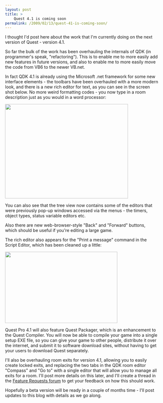 ```yaml
---
layout: post
title: >
    Quest 4.1 is coming soon
permalink: /2009/02/13/quest-41-is-coming-soon/
---
```

I thought I'd post here about the work that I'm currently doing on the next version of Quest - version 4.1.

So far the bulk of the work has been overhauling the internals of QDK (in programmer's speak, "refactoring"). This is to enable me to more easily add new features in future versions, and also to enable me to more easily move the code from VB6 to the newer VB.net.

In fact QDK 4.1 is already using the Microsoft .net framework for some new interface elements - the toolbars have been overhauled with a more modern look, and there is a new rich editor for text, as you can see in the screen shot below. No more weird formatting codes - you now type in a room description just as you would in a word processor:

<a href="http://www.axeuk.com/blog/images/qdk41room.png"><img class="alignnone" title="Editing a room in QDK 4.1" src="http://www.axeuk.com/blog/images/qdk41room-s.png" alt="" width="404" height="310" /></a>

You can also see that the tree view now contains some of the editors that were previously pop-up windows accessed via the menus - the timers, object types, status variable editors etc.

Also there are new web-browser-style "Back" and "Forward" buttons, which should be useful if you're editing a large game.

The rich editor also appears for the "Print a message" command in the Script Editor, which has been cleaned up a little:

<a href="http://www.axeuk.com/blog/images/qdk41script.png"><img class="alignnone" title="Editing script in QDK 4.1" src="http://www.axeuk.com/blog/images/qdk41script-s.png" alt="" width="369" height="234" /></a>

Quest Pro 4.1 will also feature Quest Packager, which is an enhancement to the Quest Compiler. You will now be able to compile your game into a single setup EXE file, so you can give your game to other people, distribute it over the internet, and submit it to software download sites, without having to get your users to download Quest separately.

I'll also be overhauling room exits for version 4.1, allowing you to easily create locked exits, and replacing the two tabs in the QDK room editor "Compass" and "Go to" with a single editor that will allow you to manage all exits for a room. I'll post more details on this later, and I'll create a thread in the <a href="http://www.axeuk.com/phpBB3/viewforum.php?f=6">Feature Requests forum</a> to get your feedback on how this should work.

Hopefully a beta version will be ready in a couple of months time - I'll post updates to this blog with details as we go along.